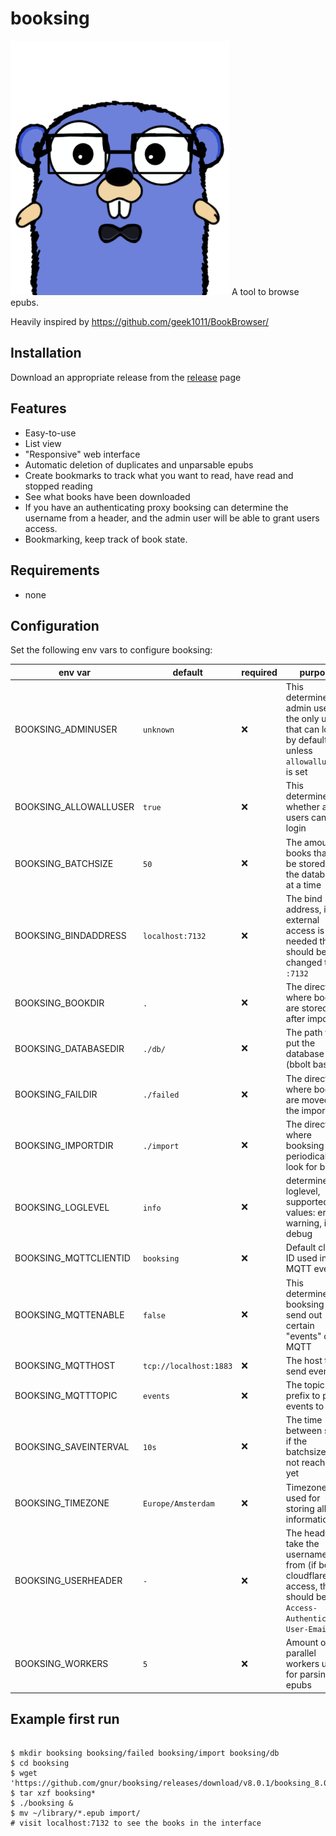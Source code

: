 # booksing
<img src="./gopher.png" width="350" alt="nerdy gopher">
A tool to browse epubs.

Heavily inspired by https://github.com/geek1011/BookBrowser/

## Installation
Download an appropriate release from the [release](https://github.com/gnur/booksing/releases) page


## Features
- Easy-to-use
- List view
- "Responsive" web interface
- Automatic deletion of duplicates and unparsable epubs
- Create bookmarks to track what you want to read, have read and stopped reading
- See what books have been downloaded
- If you have an authenticating proxy booksing can determine the username from a header, and the admin user will be able to grant users access.
- Bookmarking, keep track of book state.

## Requirements
- none

## Configuration

Set the following env vars to configure booksing:

| env var               | default                | required           | purpose                                                                                                                  |
|-----------------------|------------------------|--------------------|--------------------------------------------------------------------------------------------------------------------------|
| BOOKSING_ADMINUSER    | `unknown`              | :x:                | This determines the admin user, the only user that can login by default unless `allowallusers` is set                    |
| BOOKSING_ALLOWALLUSER | `true`                 | :x:                | This determines whether all users can login                                                                              |
| BOOKSING_BATCHSIZE    | `50`                   | :x:                | The amount of books that will be stored in the databases at a time                                                       |
| BOOKSING_BINDADDRESS  | `localhost:7132`       | :x:                | The bind address, if external access is needed this should be changed to `:7132`                                         |
| BOOKSING_BOOKDIR      | `.`                    | :x:                | The directery where books are stored after importing                                                                     |
| BOOKSING_DATABASEDIR  | `./db/`                | :x:                | The path to put the database files (bbolt based)                                                                         |
| BOOKSING_FAILDIR      | `./failed`             | :x:                | The directory where books are moved if the import fails                                                                  |
| BOOKSING_IMPORTDIR    | `./import`             | :x:                | The directory where booksing will periodically look for books                                                            |
| BOOKSING_LOGLEVEL     | `info`                 | :x:                | determines the loglevel, supported values: error, warning, info, debug                                                   |
| BOOKSING_MQTTCLIENTID | `booksing`             | :x:                | Default client ID used in MQTT events                                                                                    |
| BOOKSING_MQTTENABLE   | `false`                | :x:                | This determines if booksing will send out certain "events" on MQTT                                                       |
| BOOKSING_MQTTHOST     | `tcp://localhost:1883` | :x:                | The host to send events to                                                                                               |
| BOOKSING_MQTTTOPIC    | `events`               | :x:                | The topic prefix to push events to                                                                                       |
| BOOKSING_SAVEINTERVAL | `10s`                  | :x:                | The time between saves if the batchsize is not reached yet                                                               |
| BOOKSING_TIMEZONE     | `Europe/Amsterdam`     | :x:                | Timezone used for storing all time information                                                                           |
| BOOKSING_USERHEADER   | `-`                    | :x:                | The header to take the username from (if behind cloudflare access, this should be: `Cf-Access-Authenticated-User-Email`) |
| BOOKSING_WORKERS      | `5`                    | :x:                | Amount of parallel workers used for parsing epubs                                                                        |



## Example first run

```

$ mkdir booksing booksing/failed booksing/import booksing/db 
$ cd booksing
$ wget 'https://github.com/gnur/booksing/releases/download/v8.0.1/booksing_8.0.1_linux_x86_64.tar.gz'
$ tar xzf booksing*
$ ./booksing &
$ mv ~/library/*.epub import/
# visit localhost:7132 to see the books in the interface
